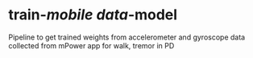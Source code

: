 # train-*mobile data*-model
Pipeline to get trained weights from accelerometer and gyroscope data collected from mPower app for walk, tremor in PD
